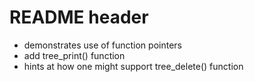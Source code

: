 # README header
* demonstrates use of function pointers
* add tree_print() function
* hints at how one might support tree_delete() function
